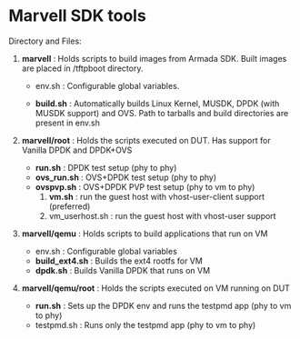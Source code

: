# Marvell SDK tools

Directory and Files:

1.	**marvell** : Holds scripts to build images from Armada SDK. Built images are placed in /tftpboot directory.

    * env.sh : Configurable global variables. 
    
    * **build.sh** : Automatically builds Linux Kernel, MUSDK, DPDK (with MUSDK support) and OVS. Path to tarballs and build directories are present in env.sh
    
2.	**marvell/root** : Holds the scripts executed on DUT. Has support for Vanilla DPDK and DPDK+OVS
    * **run.sh** : DPDK test setup (phy to phy)
    * **ovs_run.sh** : OVS+DPDK test setup (phy to phy)
    * **ovspvp.sh** : OVS+DPDK PVP test setup (phy to vm to phy)
        1. **vm.sh** : run the guest host with vhost-user-client support (preferred)
        2. vm_userhost.sh : run the guest host with vhost-user support
3.	**marvell/qemu** : Holds scripts to build applications that run on VM
    * env.sh : Configurable global variables
    * **build_ext4.sh** : Builds the ext4 rootfs for VM
    * **dpdk.sh** : Builds Vanilla DPDK that runs on VM
4.	**marvell/qemu/root** : Holds the scripts executed on VM running on DUT
    * **run.sh** : Sets up the DPDK env and runs the testpmd app (phy to vm to phy)
    * testpmd.sh : Runs only the testpmd app (phy to vm to phy)
